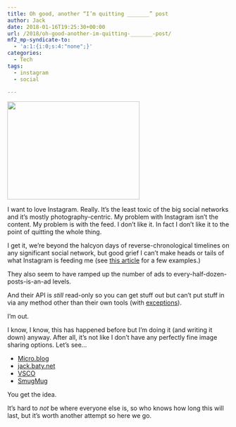 ```yaml
---
title: Oh good, another “I’m quitting _______” post
author: Jack
date: 2018-01-16T19:25:30+00:00
url: /2018/oh-good-another-im-quitting-_______-post/
mf2_mp-syndicate-to:
  - 'a:1:{i:0;s:4:"none";}'
categories:
  - Tech
tags:
  - instagram
  - social

---
```

<img src="/img/2018/01/thatsallfolks-small.jpg" alt="" width="300" height="223" class="alignnone size-full wp-image-808" />

I want to love Instagram. Really. It&#8217;s the least toxic of the big social networks and it&#8217;s mostly photography-centric. My problem with Instagram isn&#8217;t the content. My problem is with the feed. I don&#8217;t like it. In fact I don&#8217;t like it to the point of quitting the whole thing.

I get it, we&#8217;re beyond the halcyon days of reverse-chronological timelines on any significant social network, but good grief I can&#8217;t make heads or tails of what Instagram is feeding me (see [this article][1] for a few examples.)

They also seem to have ramped up the number of ads to every-half-dozen-posts-is-an-ad levels.

And their API is _still_ read-only so you can get stuff out but can&#8217;t put stuff in via any method other than their own tools (with [exceptions][2]).

I&#8217;m out.

I know, I know, this has happened before but I&#8217;m doing it (and writing it down) anyway. After all, it&#8217;s not like I don&#8217;t have any perfectly fine image sharing options. Let&#8217;s see&#8230;

  * [Micro.blog][3]
  * [jack.baty.net][4]
  * [VSCO][5]
  * [SmugMug][6]

You get the idea.

It&#8217;s hard to _not_ be where everyone else is, so who knows how long this will last, but it&#8217;s worth another attempt so here we go.

 [1]: https://www.thepigeonletters.com/single-post/2018/01/14/New-Instagram-Algorithm-Changes-in-January-2018
 [2]: https://flumeapp.com
 [3]: https://micro.baty.net/
 [4]: https://jack.baty.net/category/photography/
 [5]: http://vsco.co/jackbaty/
 [6]: https://jackbaty.smugmug.com